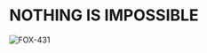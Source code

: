 #  NOTHING IS IMPOSSIBLE 

<p align="left"> <img src="https://komarev.com/ghpvc/?username=FOX-431&label=Profile%20views&color=eb4d3d&style=flat-square" alt="FOX-431" /> </p>
</i></b></h3>
